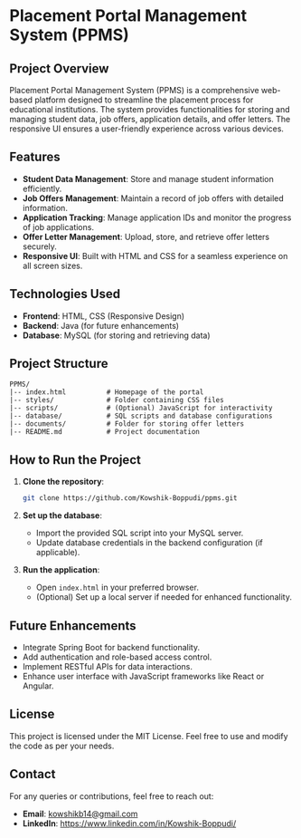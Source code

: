 # Placement Portal Management System (PPMS)

## Project Overview
Placement Portal Management System (PPMS) is a comprehensive web-based platform designed to streamline the placement process for educational institutions. The system provides functionalities for storing and managing student data, job offers, application details, and offer letters. The responsive UI ensures a user-friendly experience across various devices.

## Features
- **Student Data Management**: Store and manage student information efficiently.
- **Job Offers Management**: Maintain a record of job offers with detailed information.
- **Application Tracking**: Manage application IDs and monitor the progress of job applications.
- **Offer Letter Management**: Upload, store, and retrieve offer letters securely.
- **Responsive UI**: Built with HTML and CSS for a seamless experience on all screen sizes.

## Technologies Used
- **Frontend**: HTML, CSS (Responsive Design)
- **Backend**: Java (for future enhancements)
- **Database**: MySQL (for storing and retrieving data)

## Project Structure
```
PPMS/
|-- index.html          # Homepage of the portal
|-- styles/             # Folder containing CSS files
|-- scripts/            # (Optional) JavaScript for interactivity
|-- database/           # SQL scripts and database configurations
|-- documents/          # Folder for storing offer letters
|-- README.md           # Project documentation
```

## How to Run the Project
1. **Clone the repository**:
   ```bash
   git clone https://github.com/Kowshik-Boppudi/ppms.git
   ```

2. **Set up the database**:
   - Import the provided SQL script into your MySQL server.
   - Update database credentials in the backend configuration (if applicable).

3. **Run the application**:
   - Open `index.html` in your preferred browser.
   - (Optional) Set up a local server if needed for enhanced functionality.

## Future Enhancements
- Integrate Spring Boot for backend functionality.
- Add authentication and role-based access control.
- Implement RESTful APIs for data interactions.
- Enhance user interface with JavaScript frameworks like React or Angular.

## License
This project is licensed under the MIT License. Feel free to use and modify the code as per your needs.

## Contact
For any queries or contributions, feel free to reach out:
- **Email**: kowshikb14@gmail.com
- **LinkedIn**: https://www.linkedin.com/in/Kowshik-Boppudi/
